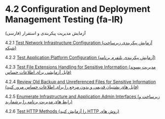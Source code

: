# 4.2 Configuration and Deployment Management Testing (fa-IR)

آزمایش مدیریت پیکربندی و استقرار (فارسی)

4.2.1 [Test Network Infrastructure Configuration (آزمایش پیکربندی زیرساخت شبکه)](01-Test_Network_Infrastructure_Configuration.md)

4.2.2 [Test Application Platform Configuration (آزمایش پیکربندی پلتفرم برنامه)](02-Test_Application_Platform_Configuration.md)

4.2.3 [Test File Extensions Handling for Sensitive Information (مدیریت پسوند فایل آزمایشی برای اطلاعات حساس)](03-Test_File_Extensions_Handling_for_Sensitive_Information.md)

4.2.4 [Review Old Backup and Unreferenced Files for Sensitive Information (فایل های پشتیبان قدیمی و بدون مرجع را برای اطلاعات حساس مرور کنید)](04-Review_Old_Backup_and_Unreferenced_Files_for_Sensitive_Information.md)

4.2.5 [Enumerate Infrastructure and Application Admin Interfaces (زیرساخت و رابط های مدیریت برنامه را برشمارید)](05-Enumerate_Infrastructure_and_Application_Admin_Interfaces.md)

4.2.6 [Test HTTP Methods &#x202b;(روش های HTTP را آزمایش کنید)](06-Test_HTTP_Methods.md)
